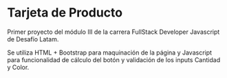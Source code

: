 ﻿# Tarjeta de Producto

Primer proyecto del módulo III de la carrera FullStack Developer Javascript de Desafío Latam.

Se utiliza HTML + Bootstrap para maquinación de la página y Javascript para funcionalidad de cálculo del botón y validación de los inputs Cantidad y Color.

